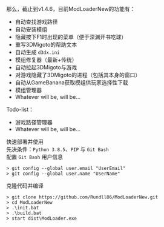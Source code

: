 那么，截止到v1.4.6，目前ModLoaderNew的功能有：  
- 自动查找游戏路径  
- 自动安装模组  
- 隐藏按下F1时出现的菜单（便于深渊开书吃球）  
- 重写3DMigoto的帮助文本  
- 自动生成 `d3dx.ini`  
- 模组修复器（最新+传统）  
- 自动拉起3DMigoto与游戏  
- 对游戏隐藏了3DMigoto的进程（包括其本身的窗口）
- 自动从GameBanana获取模组供玩家选择性下载
- 模组管理器
- Whatever will be, will be...

Todo-list：  
- 游戏路径管理器
- Whatever will be, will be...

快速部署并使用  
先决条件：`Python 3.8.5`、`PIP` 与 `Git Bash`  
配置 `Git Bash` 用户信息
```plain
> git config --global user.email "UserEmail"
> git config --global user.name "UserName"
```
克隆代码并编译
```plain
> git clone https://github.com/Rundll86/ModLoaderNew.git
> cd ModLoaderNew
> .\init.bat
> .\build.bat
> start dist\ModLoader.exe
```